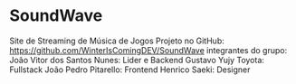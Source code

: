 # SoundWave
Site de Streaming de Música de Jogos
Projeto no GitHub:
https://github.com/WinterIsComingDEV/SoundWave
integrantes do grupo:
João Vitor dos Santos Nunes: Lider e Backend
Gustavo Yujy Toyota: Fullstack
João Pedro Pitarello: Frontend
Henrico Saeki: Designer